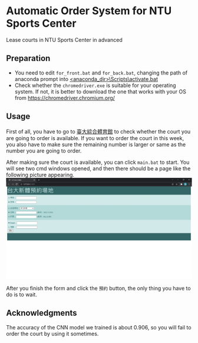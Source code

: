 # Automatic Order System for NTU Sports Center

Lease courts in NTU Sports Center in advanced
## Preparation
+ You need to edit `for_front.bat` and `for_back.bat`, changing the path of anaconda prompt into <u><anaconda_dir>\\Scripts\\activate.bat</u>
+ Check whether the `chromedriver.exe` is suitable for your operating system. If not, it is better to download the one that works with your OS from <https://chromedriver.chromium.org/>
## Usage
First of all, you have to go to [臺大綜合體育館](https://ntupesc.ntu.edu.tw/facilities/) to check whether the court you are going to order is available. If you want to order the court in this week, you also have to make sure the remaining number is larger or same as the number you are going to order.

After making sure the court is available, you can click `main.bat` to start. You will see two cmd windows opened, and then there should be a page like the following picture appearing.
![](front_page.jpg)
 
After you finish the form and click the `預約` button, the only thing you have to do is to wait.
## Acknowledgments
The accuracy of the CNN model we trained is about 0.906, so you will fail to order the court by using it sometimes.

